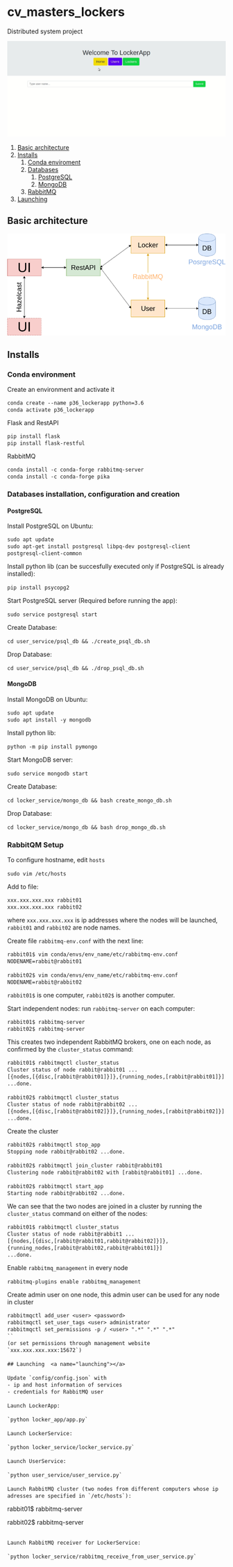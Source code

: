 # cv_masters_lockers
Distributed system project

![](https://github.com/AdoreIt/LockerApp/blob/master/doc/LockerApp.gif?raw=true)

1. [Basic architecture](#architecture)
2. [Installs](#installs)
   1. [Conda enviroment](#conda_environment)
   2. [Databases](#databases)
      1. [PostgreSQL](#postgresql)
      2. [MongoDB](#mongodb)
   3. [RabbitMQ](#rabbitmq)
3. [Launching](#launching)


## Basic architecture <a name="architecture"></a>
![](https://github.com/AdoreIt/LockerApp/blob/master/doc/architecture_diagram.png?raw=true)

## Installs  <a name="installs"></a>
### Conda environment  <a name="conda_environment"></a>

Create an environment and activate it
```
conda create --name p36_lockerapp python=3.6
conda activate p36_lockerapp
```

Flask and RestAPI
```
pip install flask
pip install flask-restful
```

RabbitMQ
```
conda install -c conda-forge rabbitmq-server
conda install -c conda-forge pika
```

### Databases installation, configuration and creation <a name="databases"></a>

#### PostgreSQL <a name="postgresql"></a>

Install PostgreSQL on Ubuntu:
```
sudo apt update
sudo apt-get install postgresql libpq-dev postgresql-client postgresql-client-common
```

Install python lib (can be succesfully executed only if PostgreSQL is already installed):

`pip install psycopg2`

Start PostgreSQL server (Required before running the app):

`sudo service postgresql start`

Create Database:

`cd user_service/psql_db && ./create_psql_db.sh`

Drop Database:

`cd user_service/psql_db && ./drop_psql_db.sh`


#### MongoDB <a name="mongodb"></a>

Install MongoDB on Ubuntu:
```
sudo apt update
sudo apt install -y mongodb
```

Install python lib:

`python -m pip install pymongo`

Start MongoDB server:

`sudo service mongodb start`

Create Database:

`cd locker_service/mongo_db && bash create_mongo_db.sh`

Drop Database:

`cd locker_service/mongo_db && bash drop_mongo_db.sh`


### RabbitQM  Setup<a name="rabbitmq"></a>

To configure hostname, edit `hosts`

`sudo vim /etc/hosts`

Add to file:
```
xxx.xxx.xxx.xxx rabbit01
xxx.xxx.xxx.xxx rabbit02
```
where `xxx.xxx.xxx.xxx` is ip addresses where the nodes will be launched, `rabbit01` and `rabbit02` are node names.

Create file `rabbitmq-env.conf` with the next line:
```
rabbit01$ vim conda/envs/env_name/etc/rabbitmq-env.conf
NODENAME=rabbit@rabbit01

rabbit02$ vim conda/envs/env_name/etc/rabbitmq-env.conf
NODENAME=rabbit@rabbit02
```

`rabbit01$` is one computer, `rabbit02$` is another computer.

Start independent nodes: run `rabbitmq-server` on each computer:
```
rabbit01$ rabbitmq-server
rabbit02$ rabbitmq-server
```

This creates two independent RabbitMQ brokers, one on each node, as confirmed by the `cluster_status` command:
```
rabbit01$ rabbitmqctl cluster_status
Cluster status of node rabbit@rabbit01 ...
[{nodes,[{disc,[rabbit@rabbit01]}]},{running_nodes,[rabbit@rabbit01]}]
...done.

rabbit02$ rabbitmqctl cluster_status
Cluster status of node rabbit@rabbit02 ...
[{nodes,[{disc,[rabbit@rabbit02]}]},{running_nodes,[rabbit@rabbit02]}]
...done.
```

Create the cluster
```
rabbit02$ rabbitmqctl stop_app
Stopping node rabbit@rabbit02 ...done.

rabbit02$ rabbitmqctl join_cluster rabbit@rabbit01
Clustering node rabbit@rabbit02 with [rabbit@rabbit01] ...done.

rabbit02$ rabbitmqctl start_app
Starting node rabbit@rabbit02 ...done.
```

We can see that the two nodes are joined in a cluster by running the `cluster_status` command on either of the nodes:
```
rabbit01$ rabbitmqctl cluster_status
Cluster status of node rabbit@rabbit1 ...
[{nodes,[{disc,[rabbit@rabbit01,rabbit@rabbit02]}]},
{running_nodes,[rabbit@rabbit02,rabbit@rabbit01]}]
...done.
```

Enable `rabbitmq_management` in every node

`rabbitmq-plugins enable rabbitmq_management`

Create admin user on one node, this admin user can be used for any node in cluster
```
rabbitmqctl add_user <user> <password>
rabbitmqctl set_user_tags <user> administrator
rabbitmqctl set_permissions -p / <user> ".*" ".*" ".*"
``
(or set permissions through management website `xxx.xxx.xxx.xxx:15672`)

## Launching  <a name="launching"></a>

Update `config/config.json` with
- ip and host information of services
- credentials for RabbitMQ user

Launch LockerApp:

`python locker_app/app.py`

Launch LockerService:

`python locker_service/locker_service.py`

Launch UserService:

`python user_service/user_service.py`

Launch RabbitMQ cluster (two nodes from different computers whose ip adresses are specified in `/etc/hosts`):
```
rabbit01$ rabbitmq-server

rabbit02$ rabbitmq-server
```

Launch RabbitMQ receiver for LockerService:

`python locker_service/rabbitmq_receive_from_user_service.py`

